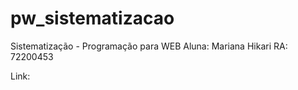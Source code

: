 # pw_sistematizacao
Sistematização - Programação para WEB
Aluna: Mariana Hikari
RA: 72200453

Link:
